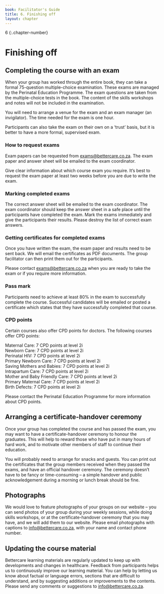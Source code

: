```yaml
---
book: Facilitator's Guide
title: 6. Finishing off
layout: chapter
---
```


6
{:.chapter-number}

# Finishing off

## Completing the course with an exam

When your group has worked through the entire book, they can take a formal 75-question multiple-choice examination. These exams are managed by the Perinatal Education Programme. The exam questions are taken from the multiple-choice tests in the book. The content of the skills workshops and notes will not be included in the examination.

You will need to arrange a venue for the exam and an exam manager (an invigilator). The time needed for the exam is one hour. 

Participants can also take the exam on their own on a ‘trust’ basis, but it is better to have a more formal, supervised exam. 

### How to request exams

Exam papers can be requested from exams@bettercare.co.za. The exam paper and answer sheet will be emailed to the exam coordinator. 

Give clear information about which course exam you require. It’s best to request the exam paper at least two weeks before you are due to write the exam. 

### Marking completed exams

The correct answer sheet will be emailed to the exam coordinator. The exam coordinator should keep the answer sheet in a safe place until the participants have completed the exam. Mark the exams immediately and give the participants their results. Please destroy the list of correct exam answers.

### Getting certificates for completed exams

Once you have written the exam, the exam paper and results need to be sent back. We will email the certificates as PDF documents. The group facilitator can then print them out for the participants. 

Please contact exams@bettercare.co.za when you are ready to take the exam or if you require more information.

### Pass mark

Participants need to achieve at least 80% in the exam to successfully complete the course. Successful candidates will be emailed or posted a certificate which states that they have successfully completed that course. 

### CPD points

Certain courses also offer CPD points for doctors. The following courses offer CPD points:

Maternal Care: 7 CPD points at level 2i  
Newborn Care: 7 CPD points at level 2i  
Perinatal HIV: 7 CPD points at level 2i  
Primary Newborn Care: 7 CPD points at level 2i  
Saving Mothers and Babies: 7 CPD points at level 2i  
Intrapartum Care: 7 CPD points at level 2i  
Mother and Baby Friendly Care: 7 CPD points at level 2i  
Primary Maternal Care: 7 CPD points at level 2i  
Birth Defects: 7 CPD points at level 2i   

Please contact the Perinatal Education Programme for more information about CPD points. 

## Arranging a certificate-handover ceremony

Once your group has completed the course and has passed the exam, you may want to have a certificate-handover ceremony to honour the graduates. This will help to reward those who have put in many hours of hard work, and to motivate other members of staff to continue their education. 

You will probably need to arrange for snacks and guests. You can print out the certificates that the group members received when they passed the exams, and have an official handover ceremony. The ceremony doesn’t have to be fancy or time-consuming – a simple handover and public acknowledgement during a morning or lunch break should be fine.

## Photographs

We would love to feature photographs of your groups on our website – you can send photos of your group during your weekly sessions, while doing skills workshops, or at the certificate-handover ceremony that you may have, and we will add them to our website. Please email photographs with captions to info@bettercare.co.za, with your name and contact phone number. 

## Updating the course material

Bettercare learning materials are regularly updated to keep up with developments and changes in healthcare. Feedback from participants helps us to continuously improve our learning material. You can help by letting us know about factual or language errors, sections that are difficult to understand, and by suggesting additions or improvements to the contents. Please send any comments or suggestions to info@bettercare.co.za.
